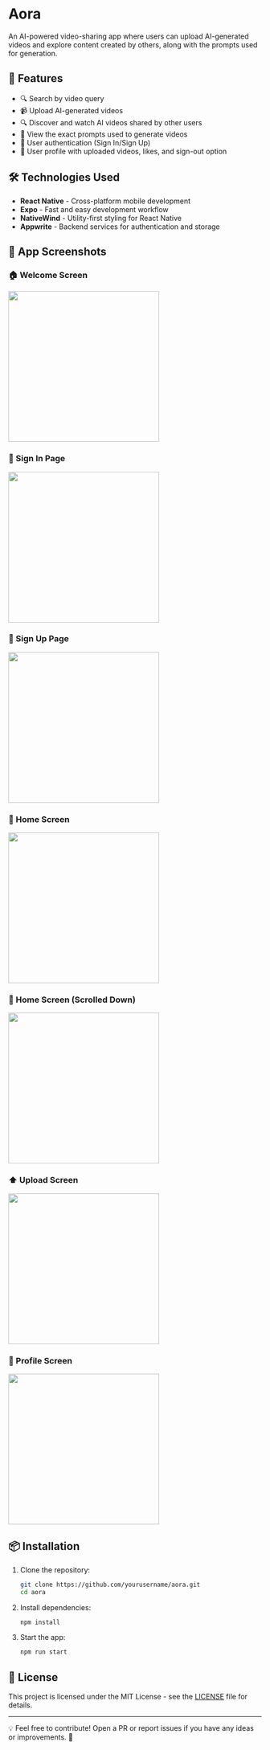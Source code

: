 # Aora

An AI-powered video-sharing app where users can upload AI-generated videos and explore content created by others, along with the prompts used for generation.

## 🚀 Features
- 🔍 Search by video query
- 📹 Upload AI-generated videos
- 🔍 Discover and watch AI videos shared by other users
- 📝 View the exact prompts used to generate videos
- 🔑 User authentication (Sign In/Sign Up)
- 📂 User profile with uploaded videos, likes, and sign-out option

## 🛠️ Technologies Used
- **React Native** - Cross-platform mobile development
- **Expo** - Fast and easy development workflow
- **NativeWind** - Utility-first styling for React Native
- **Appwrite** - Backend services for authentication and storage

## 📸 App Screenshots

### 🏠 Welcome Screen
<img src="screenshots/StartScreen.jpg" width="300" />

### 🔐 Sign In Page
<img src="screenshots/SignIn.jpg" width="300" />

### 📝 Sign Up Page
<img src="screenshots/SignUp.jpg" width="300" />

### 🏡 Home Screen
<img src="screenshots/Home.jpg" width="300" />

### 📜 Home Screen (Scrolled Down)
<img src="screenshots/Home2.jpg" width="300" />

### ⬆️ Upload Screen
<img src="screenshots/Upload.jpg" width="300" />

### 👤 Profile Screen
<img src="screenshots/Profile.jpg" width="300" />

## 📦 Installation

1. Clone the repository:
   ```sh
   git clone https://github.com/yourusername/aora.git
   cd aora
   ```

2. Install dependencies:
   ```sh
   npm install
   ```

3. Start the app:
   ```sh
   npm run start
   ```

## 📄 License
This project is licensed under the MIT License - see the [LICENSE](LICENSE) file for details.

---

💡 Feel free to contribute! Open a PR or report issues if you have any ideas or improvements. 🚀
